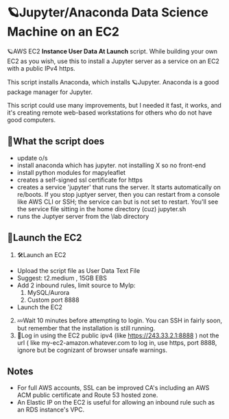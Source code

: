 # 🪐Jupyter/Anaconda Data Science Machine on an EC2
🪐AWS EC2 **Instance User Data At Launch** script.  While building your own EC2 as you wish, use this to install a Jupyter server as a service on an EC2 with a public IPv4 https.

This script installs Anaconda, which installs 🪐Jupyter.  Anaconda is a good package manager for Jupyter.

This script could use many improvements, but I needed it fast, it works, and it's creating remote web-based workstations for others who do not have good computers.


## 📝What the script does
- update o/s
- install anaconda which has jupyter.  not installing X so no front-end
- install python modules for mapyleaflet
- creates a self-signed ssl certificate for https
- creates a service 'jupyter' that runs the server. It starts automatically on re/boots. If you stop juptyer server, then you can restart from a console like AWS CLI or SSH; the service can but is not set to restart. You'll see the service file sitting in the home directory (cuz) jupyter.sh
- runs the Juptyer server from the \lab directory

## 🚀Launch the EC2
1. 🛠️Launch an EC2
  - Upload the script file as User Data Text File
  - Suggest: t2.medium , 15GB EBS
  - Add 2 inbound rules, limit source to MyIp:
    1. MySQL/Aurora
    2. Custom port 8888
  - Launch the EC2
2. 💤Wait 10 minutes before attempting to login. You can SSH in fairly soon, but remember that the installation is still running.
3. 🚀Log in using the EC2 public ipv4 (like https://243.33.2.1:8888 ) not the url ( like my-ec2-amazon.whatever.com  to log in, use https, port 8888, ignore but be cognizant of browser unsafe warnings.

## Notes
- For full AWS accounts, SSL can be improved CA's including an AWS ACM public certificate and Route 53 hosted zone.
- An Elastic IP on the EC2 is useful for allowing an inbound rule such as an RDS instance's VPC.
